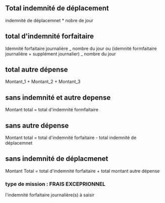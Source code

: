 ## Total indemnité de déplacement

indemnité de déplacemnet \* nobre de jour

## total d'indemnité forfaitaire

Idemnité forfaitaire journalière _ nombre du jour
ou
(idemnité formfaitaire journalière + supplément journalier) _ nombre du jour

## total autre dépense

Montant_1 + Montant_2 + Montant_3

## sans indemnité et autre depense

Montant total = total d'indemnité formfaitaire

## sans autre dépense

Montant total = total d'indemnité forfaitaire - total indemnité de déplacemnet

## sans indemnité de déplacmenet

Montant Total = total d'indemnité forfaitaire + total montant autre dépense

### type de mission : FRAIS EXCEPRIONNEL

l'indemnité forfaitaire journalière(s) à saisir
